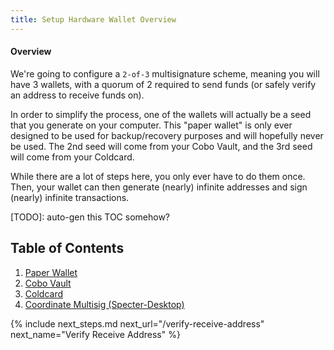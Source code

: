 ```yaml
---
title: Setup Hardware Wallet Overview
---
```


#### Overview
We're going to configure a `2-of-3` multisignature scheme, meaning you will have 3 wallets, with a quorum of 2 required to send funds
(or safely verify an address to receive funds on).

In order to simplify the process, one of the wallets will actually be a seed that you generate on your computer.
This "paper wallet" is only ever designed to be used for backup/recovery purposes and will hopefully never be used.
The 2nd seed will come from your Cobo Vault, and the 3rd seed will come from your Coldcard.

While there are a lot of steps here, you only ever have to do them once.
Then, your wallet can then generate (nearly) infinite addresses and sign (nearly) infinite transactions.

[TODO]: auto-gen this TOC somehow?
## Table of Contents
1. [Paper Wallet](paper)
1. [Cobo Vault](cobo)
1. [Coldcard](coldcard)
1. [Coordinate Multisig (Specter-Desktop)](coordinate-multisig)


{% include next_steps.md next_url="/verify-receive-address" next_name="Verify Receive Address" %}
